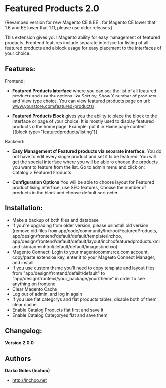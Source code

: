 Featured Products 2.0
====================================

(Revamped version for new Magento CE & EE : for Magento CE lower that 1.6 and EE lower that 1.11, please use older releases.)

This extension gives your Magento ability for easy management of featured products. Frontend features include separate interface for listing of all featured products and a block usage for easy placement to the interfaces of your choice.

Features:
-------
Frontend:

+ **Featured Products Interface** where you can see the list of all featured products and use the options like Sort by, Show X number of products and View type choice.
You can view featured products page on url: www.yourstore.com/featured-products/

+ **Featured Products Block** gives you the ability to place the block to the interface or page of your choice. It is mostly used to display featured products o the home page.
Example: put it in Home page content {{block type="featuredproducts/listing"}}

Backend:

+ **Easy Management of Featured products via separate interface.** You do not have to edit every single product and set it to be featured. You will get the special interface where you will be able to choose the products you want to feature from the list.
Go to admin menu and click on: Catalog > Featured Products

+ **Configuration Options** You will be able to choose layout for Featured product lising interface, use SEO features, Choose the number of products in the block and choose default sort order.

Installation:
-------

+ Make a backup of both files and database
+ If you're upgrading from older version, please uninstall old version (remove old files from app/code/community/Inchoo/FeaturedProducts, app/design/frontend/default/default/template/inchoo, app/design/frontend/default/default/layout/inchoofeaturedproducts.xml and skin/adminhtml/default/default/images/inchoo)
+ Magento Connect: Login to your magentocommerce.com account, copy/paste extension key, enter it to your Magento Connect Manager, and install
+ If you use custom theme you'll need to copy template and layout files from "app/design/frontend/defailt/default" to    "app/design/frontend/your_package/your/theme" in order to see anything on frontend
+ Clear Magento Cache
+ Log out of admin, and log in again
+ If you use flat categorys and flat products tables, disable both of them, clear cache
+ Enable Catalog Products flat first and save it
+ Enable Catalog Categoryes flat and save them

Changelog:
-------

**Version 2.0.0**

Authors
-------

**Darko Goles (Inchoo)**

+ http://inchoo.net